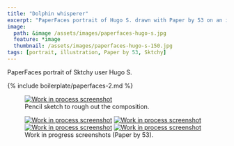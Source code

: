 ```yaml
---
title: "Dolphin whisperer"
excerpt: "PaperFaces portrait of Hugo S. drawn with Paper by 53 on an iPad."
image: 
  path: &image /assets/images/paperfaces-hugo-s.jpg 
  feature: *image
  thumbnail: /assets/images/paperfaces-hugo-s-150.jpg
tags: [portrait, illustration, Paper by 53, Sktchy]
---
```


PaperFaces portrait of Sktchy user Hugo S.

{% include boilerplate/paperfaces-2.md %}

<figure>
	<a href="/assets/images/paperfaces-hugo-s-process-1-lg.jpg"><img src="/assets/images/paperfaces-hugo-s-process-1-750.jpg" alt="Work in process screenshot"></a>
	<figcaption>Pencil sketch to rough out the composition.</figcaption>
</figure>

<figure class="half">
	<a href="/assets/images/paperfaces-hugo-s-process-2-lg.jpg"><img src="/assets/images/paperfaces-hugo-s-process-2-600.jpg" alt="Work in process screenshot"></a>
	<a href="/assets/images/paperfaces-hugo-s-process-3-lg.jpg"><img src="/assets/images/paperfaces-hugo-s-process-3-600.jpg" alt="Work in process screenshot"></a>
	<a href="/assets/images/paperfaces-hugo-s-process-4-lg.jpg"><img src="/assets/images/paperfaces-hugo-s-process-4-600.jpg" alt="Work in process screenshot"></a>
	<a href="/assets/images/paperfaces-hugo-s-process-5-lg.jpg"><img src="/assets/images/paperfaces-hugo-s-process-5-600.jpg" alt="Work in process screenshot"></a>
	<figcaption>Work in progress screenshots (Paper by 53).</figcaption>
</figure>
